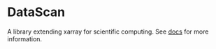 
# DataScan

A library extending xarray for scientific computing. See [docs](http://dibgerge.github.io/datascan) for more information.


